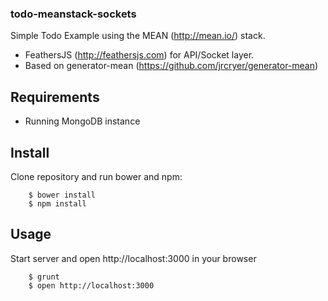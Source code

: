 ### todo-meanstack-sockets

Simple Todo Example using the MEAN (http://mean.io/) stack.

* FeathersJS (http://feathersjs.com) for API/Socket layer.
* Based on generator-mean (https://github.com/jrcryer/generator-mean)

## Requirements

* Running MongoDB instance

## Install

Clone repository and run bower and npm:

        $ bower install
        $ npm install

## Usage

Start server and open http://localhost:3000 in your browser

        $ grunt
        $ open http://localhost:3000